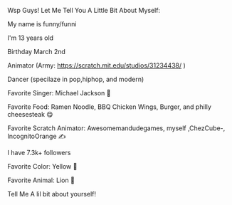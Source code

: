 Wsp Guys! Let Me Tell You A Little Bit About Myself:

My name is funny/funni

I'm 13 years old

Birthday March 2nd

Animator (Army: https://scratch.mit.edu/studios/31234438/ )

Dancer (specilaze in pop,hiphop, and modern)

Favorite Singer: Michael Jackson 🕺

Favorite Food: Ramen Noodle, BBQ Chicken Wings, Burger, and philly cheesesteak 😋

Favorite Scratch Animator: Awesomemandudegames, myself ,ChezCube-, IncognitoOrange ✍

I have 7.3k+ followers

Favorite Color: Yellow 💛

Favorite Animal: Lion 🦁

Tell Me A lil bit about yourself!